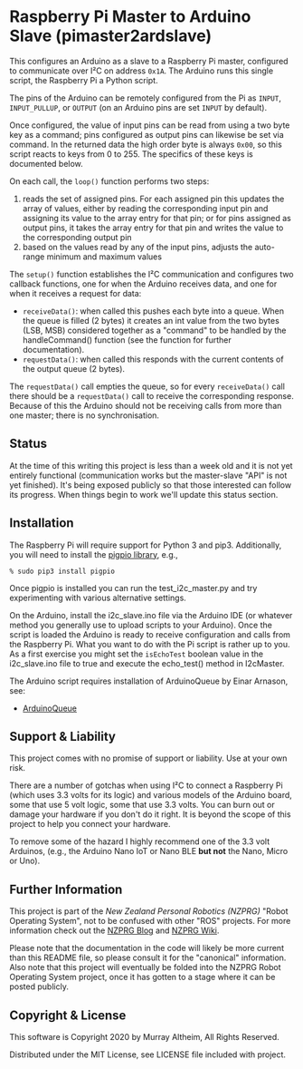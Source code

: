 # Raspberry Pi Master to Arduino Slave (pimaster2ardslave)

This configures an Arduino as a slave to a Raspberry Pi master, configured
to communicate over I²C on address `0x1A`. The Arduino runs this single script,
the Raspberry Pi a Python script.

The pins of the Arduino can be remotely configured from the Pi as `INPUT`,
`INPUT_PULLUP`, or `OUTPUT` (on an Arduino pins are set `INPUT` by default).

Once configured, the value of input pins can be read from using a two byte 
key as a command; pins configured as output pins can likewise be set via 
command. In the returned data the high order byte is always `0x00`, so this 
script reacts to keys from 0 to 255. The specifics of these keys is 
documented below.

On each call, the `loop()` function performs two steps:

1. reads the set of assigned pins. For each assigned pin this updates the array of values, either by reading the corresponding input pin and assigning its value to the array entry for that pin; or for pins assigned as output pins, it takes the array entry for that pin and writes the value to the corresponding output pin
2. based on the values read by any of the input pins, adjusts the auto-range minimum and maximum values

The `setup()` function establishes the I²C communication and configures
two callback functions, one for when the Arduino receives data, and one
for when it receives a request for data:

* `receiveData()`: when called this pushes each byte into a queue. When the queue is filled (2 bytes) it creates an int value from the two bytes (LSB, MSB) considered together as a "command" to be handled by the handleCommand() function (see the function for further documentation).
* `requestData()`: when called this responds with the current contents of the output queue (2 bytes).

The `requestData()` call empties the queue, so for every `receiveData()` call
there should be a `requestData()` call to receive the corresponding response.
Because of this the Arduino should not be receiving calls from more than one 
master; there is no synchronisation.


## Status

At the time of this writing this project is less than a week old and it is not
yet entirely functional (communication works but the master-slave "API" is not 
yet finished). It's being exposed publicly so that those interested can follow 
its progress. When things begin to work we'll update this status section.


## Installation

The Raspberry Pi will require support for Python 3 and pip3. Additionally, you
will need to install the [pigpio library](http://abyz.me.uk/rpi/pigpio/), e.g., 

    % sudo pip3 install pigpio 

Once pigpio is installed you can run the test_i2c_master.py and try experimenting
with various alternative settings.

On the Arduino, install the i2c_slave.ino file via the Arduino IDE (or whatever
method you generally use to upload scripts to your Arduino). Once the script is 
loaded the Arduino is ready to receive configuration and calls from the Raspberry 
Pi. What you want to do with the Pi script is rather up to you. As a first exercise
you might set the `isEchoTest` boolean value in the i2c_slave.ino file to true and 
execute the echo_test() method in I2cMaster.

The Arduino script requires installation of ArduinoQueue by Einar Arnason, see:

* [ArduinoQueue](https://github.com/EinarArnason/ArduinoQueue)



## Support & Liability

This project comes with no promise of support or liability. Use at your own risk.

There are a number of gotchas when using I²C to connect a Raspberry Pi (which uses
3.3 volts for its logic) and various models of the Arduino board, some that use 
5 volt logic, some that use 3.3 volts. You can burn out or damage your hardware if 
you don't do it right. It is beyond the scope of this project to help you connect 
your hardware.

To remove some of the hazard I highly recommend one of the 3.3 volt Arduinos, (e.g.,
the Arduino Nano IoT or Nano BLE **but not** the Nano, Micro or Uno).  


## Further Information

This project is part of the _New Zealand Personal Robotics (NZPRG)_ "Robot Operating 
System", not to be confused with other "ROS" projects. For more information check out the 
[NZPRG Blog](https://robots.org.nz/) and [NZPRG Wiki](https://service.robots.org.nz/wiki/).

Please note that the documentation in the code will likely be more current than this 
README file, so please consult it for the "canonical" information. Also note that this
project will eventually be folded into the NZPRG Robot Operating System project, once
it has gotten to a stage where it can be posted publicly.


## Copyright & License

This software is Copyright 2020 by Murray Altheim, All Rights Reserved.

Distributed under the MIT License, see LICENSE file included with project.

